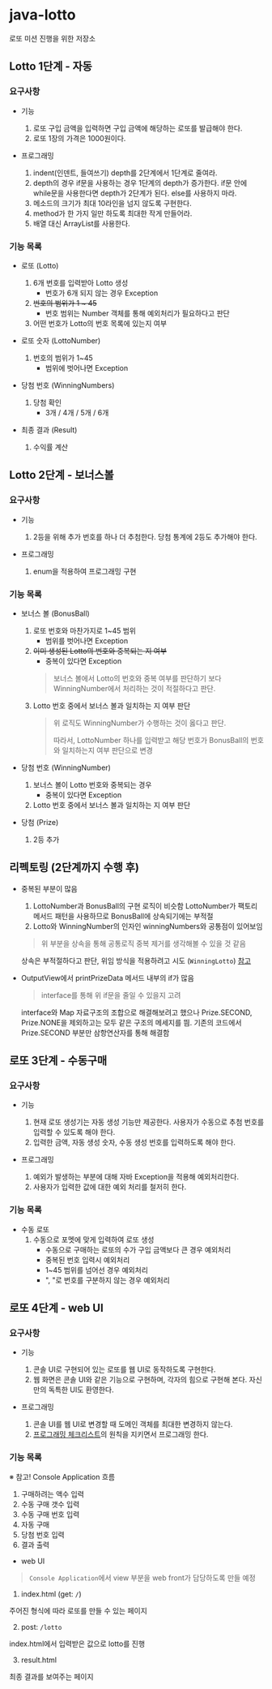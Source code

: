 # java-lotto
로또 미션 진행을 위한 저장소

## Lotto 1단계 - 자동

### 요구사항

- 기능
    1. 로또 구입 금액을 입력하면 구입 금액에 해당하는 로또를 발급해야 한다.
    2. 로또 1장의 가격은 1000원이다.

- 프로그래밍
    1. indent(인덴트, 들여쓰기) depth를 2단계에서 1단계로 줄여라.
    2. depth의 경우 if문을 사용하는 경우 1단계의 depth가 증가한다. if문 안에 while문을 사용한다면 depth가 2단계가 된다. else를 사용하지 마라.
    3. 메소드의 크기가 최대 10라인을 넘지 않도록 구현한다.
    4. method가 한 가지 일만 하도록 최대한 작게 만들어라.
    5. 배열 대신 ArrayList를 사용한다.

### 기능 목록

- 로또 (Lotto)
    1. 6개 번호를 입력받아 Lotto 생성
        * 번호가 6개 되지 않는 경우 Exception
    2. ~~번호의 범위가 1 ~ 45~~
        * 번호 범위는 Number 객체를 통해 예외처리가 필요하다고 판단
    3. 어떤 번호가 Lotto의 번호 목록에 있는지 여부

- 로또 숫자 (LottoNumber)
    1. 번호의 범위가 1~45
        * 범위에 벗어나면 Exception

- 당첨 번호 (WinningNumbers)
    1. 당첨 확인
        * 3개 / 4개 / 5개 / 6개

- 최종 결과 (Result)
    1. 수익률 계산
    
## Lotto 2단계 - 보너스볼

### 요구사항

- 기능
    1. 2등을 위해 추가 번호를 하나 더 추첨한다. 당첨 통계에 2등도 추가해야 한다.
    
- 프로그래밍
    1. enum을 적용하여 프로그래밍 구현
    
### 기능 목록
- 보너스 볼 (BonusBall)
    1. 로또 번호와 마찬가지로 1~45 범위
        * 범위를 벗어나면 Exception
    2. ~~이미 생성된 Lotto의 번호와 중복되는 지 여부~~
        * 중복이 있다면 Exception
        > 보너스 볼에서 Lotto의 번호와 중복 여부를 판단하기 보다 WinningNumber에서 처리하는 것이 적절하다고 판단.
    3. Lotto 번호 중에서 보너스 볼과 일치하는 지 여부 판단
        > 위 로직도 WinningNumber가 수행하는 것이 옳다고 판단.
        >
        > 따라서, LottoNumber 하나를 입력받고 해당 번호가 BonusBall의 번호와 일치하는지 여부 판단으로 변경
        
- 당첨 번호 (WinningNumber)
    1. 보너스 볼이 Lotto 번호와 중복되는 경우
        * 중복이 있다면 Exception
    2. Lotto 번호 중에서 보너스 볼과 일치하는 지 여부 판단

- 당첨 (Prize)
    1. 2등 추가
    
## 리펙토링 (2단계까지 수행 후)

- 중복된 부분이 많음
    1. LottoNumber과 BonusBall의 구현 로직이 비슷함
        LottoNumber가 팩토리 메서드 패턴을 사용하므로 BonusBall에 상속되기에는 부적절
    2. Lotto와 WinningNumber의 인자인 winningNumbers와 공통점이 있어보임
    
    > 위 부분을 상속을 통해 공통로직 중복 제거를 생각해볼 수 있을 것 같음
    
    상속은 부적절하다고 판단, 위임 방식을 적용하려고 시도 (`WinningLotto`)
    [참고](https://wjun.tistory.com/66) 
    
- OutputView에서 printPrizeData 메서드 내부의 if가 많음
    >  interface를 통해 위 if문을 줄일 수 있을지 고려
    
    interface와 Map 자료구조의 조합으로 해결해보려고 했으나 Prize.SECOND, Prize.NONE을 제외하고는
    모두 같은 구조의 메세지를 띔. 기존의 코드에서 Prize.SECOND 부분만 삼항연산자를 통해 해결함

## 로또 3단계 - 수동구매

### 요구사항

- 기능
    1. 현재 로또 생성기는 자동 생성 기능만 제공한다. 사용자가 수동으로 추첨 번호를 입력할 수 있도록 해야 한다.
    2. 입력한 금액, 자동 생성 숫자, 수동 생성 번호를 입력하도록 해야 한다.
    
- 프로그래밍
    1. 예외가 발생하는 부분에 대해 자바 Exception을 적용해 예외처리한다.
    2. 사용자가 입력한 값에 대한 예외 처리를 철저히 한다.
    
### 기능 목록

- 수동 로또
    1. 수동으로 포멧에 맞게 입력하여 로또 생성
        * 수동으로 구매하는 로또의 수가 구입 금액보다 큰 경우 예외처리
        * 중복된 번호 입력시 예외처리
        * 1~45 범위를 넘어선 경우 예외처리
        * ", "로 번호를 구분하지 않는 경우 예외처리

## 로또 4단계 - web UI

### 요구사항

- 기능
    1. 콘솔 UI로 구현되어 있는 로또를 웹 UI로 동작하도록 구현한다.
    2. 웹 화면은 콘솔 UI와 같은 기능으로 구현하며, 각자의 힘으로 구현해 본다. 자신만의 독특한 UI도 환영한다.

- 프로그래밍
    1. 콘솔 UI를 웹 UI로 변경할 때 도메인 객체를 최대한 변경하지 않는다.
    2. [프로그래밍 체크리스트](https://github.com/woowacourse/woowacourse-docs/blob/master/cleancode/pr_checklist.md)의 원칙을 지키면서 프로그래밍 한다.
    
### 기능 목록

※ 참고! Console Application 흐름
1. 구매하려는 액수 입력
2. 수동 구매 갯수 입력
3. 수동 구매 번호 입력
4. 자동 구매
5. 당첨 번호 입력
6. 결과 출력

- web UI
> `Console Application`에서 view 부분을 web front가 담당하도록 만들 예정
    
1. index.html (get: `/`)

주어진 형식에 따라 로또를 만들 수 있는 페이지

2. post: `/lotto`

index.html에서 입력받은 값으로 lotto를 진행

3. result.html

최종 결과를 보여주는 페이지
